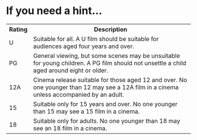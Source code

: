 # If you need a hint...

<table>
  <tr>
    <th>Rating</th><th>Description</th></tr>
  <tr>
    <td>U</td><td>Suitable for all. A U film should be suitable for audiences aged four years and over.</td>
  </tr>
  <tr>
    <td>PG</td><td>General viewing, but some scenes may be unsuitable for young children. A PG film should not unsettle a child aged around eight or older.</td>
  </tr>
  <tr>
    <td>12A</td><td>Cinema release suitable for those aged 12 and over. No one younger than 12 may see a 12A film in a cinema unless accompanied by an adult.</td>
  </tr>
  <tr>
    <td>15</td><td>Suitable only for 15 years and over. No one younger than 15 may see a 15 film in a cinema.</td>
  </tr>
  <tr>
    <td>18</td><td>Suitable only for adults. No one younger than 18 may see an 18 film in a cinema.</td>
  </tr>  
</table>
